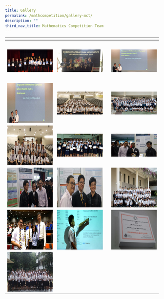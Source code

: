 ```yaml
---
title: Gallery
permalink: /mathcompetition/gallery-mct/
description: ""
third_nav_title: Mathematics Competition Team
---
```


<table>
<thead>
  <tr>
    <th style="width:200px"></th>
    <th style="width:200px"></th>
    <th style="width:a200px"></th>
		<th style="width:200px"></th>
  </tr>
</thead>
<tbody>
  <tr>
    <td style ="text-align:center"><a href="/images/mathcomp%201.jpeg"> <img src="/images/mathcomp%201.jpeg" style="width:200px"></a></td>
    <td style ="text-align:center"><a href="/images/mathcomp%202.jpeg"> <img src="/images/mathcomp%202.jpeg" style="width:200px"></a></td>
    <td style ="text-align:center"><a href="/images/mathcomp%203.jpeg"> <img src="/images/mathcomp%203.jpeg" style="width:200px; height: 130px"></a></td>
    <td style ="text-align:center"><a href="/images/mathcomp%204.jpeg"> <img src="/images/mathcomp%204.jpeg" style="width:200px"></a></td>
  </tr>
   <tr>
    <td style ="text-align:center"><a href="/images/mathcomp%205.jpeg"> <img src="/images/mathcomp%205.jpeg" style="width:200px; height: 130px"></a></td>
    <td style ="text-align:center"><a href="/images/mathcomp%206.jpeg"> <img src="/images/mathcomp%206.jpeg" style="width:200px"></a></td>
    <td style ="text-align:center"><a href="/images/mathcomp%207.jpeg"> <img src="/images/mathcomp%207.jpeg" style="width:200px"></a></td>
    <td style ="text-align:center"><a href="/images/mathcomp%208.jpeg"> <img src="/images/mathcomp%208.jpeg" style="width:200px"></a></td>
  </tr>
	<tr>
    <td style ="text-align:center"><a href="/images/mathcomp%209.jpeg"> <img src="/images/mathcomp%209.jpeg" style="width:200px; height: 130px"></a></td>
    <td style ="text-align:center"><a href="/images/mathcomp%2010.jpeg"> <img src="/images/mathcomp%2010.jpeg" style="width:200px"></a></td>
    <td style ="text-align:center"><a href="/images/mathcomp%2011.jpeg"> <img src="/images/mathcomp%2011.jpeg" style="width:200px"></a></td>
		<td style ="text-align:center"><a href="/images/mathcomp%2012.jpeg"> <img src="/images/mathcomp%2012.jpeg" style="width:200px"></a></td>
  </tr>
	<tr>
    <td style ="text-align:center"><a href="/images/mathcomp%2013.jpeg"> <img src="/images/mathcomp%2013.jpeg" style="width:200px; height: 130px"></a></td>
		<td style ="text-align:center"><a href="/images/mathcomp%2014.jpeg"> <img src="/images/mathcomp%2014.jpeg" style="width:200px; height: 130px"></a></td>
		<td style ="text-align:center"><a href="/images/mathcomp%2015.jpeg"> <img src="/images/mathcomp%2015.jpeg" style="width:200px; height: 130px"></a></td>
		<td style ="text-align:center"><a href="/images/mathcomp%2016.jpeg"> <img src="/images/mathcomp%2016.jpeg" style="width:200px; height: 130px"></a></td>
  </tr>
	<tr>
    <td style ="text-align:center"><a href="/images/mathcomp%2017.jpeg"> <img src="/images/mathcomp%2017.jpeg" style="width:200px; height: 130px"></a></td>
		<td style ="text-align:center"><a href="/images/mathcomp%2018.jpeg"> <img src="/images/mathcomp%2018.jpeg" style="width:200px; height: 130px"></a></td>
		<td style ="text-align:center"><a href="/images/mathcomp%2019.jpeg"> <img src="/images/mathcomp%2019.jpeg" style="width:200px; height: 130px"></a></td>
		<td style ="text-align:center"><a href="/images/mathcomp%2020.jpeg"> <img src="/images/mathcomp%2020.jpeg" style="width:200px; height: 130px"></a></td>
  </tr>
	<tr>
    <td style ="text-align:center"><a href="/images/mathcomp%2021.jpeg"> <img src="/images/mathcomp%2021.jpeg" style="width:200px; height: 130px"></a></td>
  </tr>
</tbody>
</table>